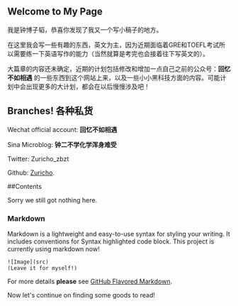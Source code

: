 ## Welcome to My Page



我是钟博子韬，恭喜你发现了我又一个写小稿子的地方。

在这里我会写一些有趣的东西，英文为主，因为近期面临着GRE和TOEFL考试所以需要练一下英语写作的能力（当然就算是考完也会接着往下写英文的）。

大篇章的内容还未确定，近期的计划包括修改和增加一点自己之前的公众号：**回忆不如相遇** 的一些东西到这个网站上来，以及一些小小黑科技方面的内容。可能计划中会出现更多的大计划，都会在以后慢慢涉及吧！



## Branches! 各种私货



Wechat official account: **回忆不如相遇**

Sina Microblog: **钟二不学化学浑身难受**

Twitter: Zuricho_zbzt

Github: [Zuricho](https://github.com/Zuricho).



##Contents

Sorry we still got nothing here.



### Markdown

Markdown is a lightweight and easy-to-use syntax for styling your writing. It includes conventions for Syntax highlighted code block. This project is currently using markdown now!

```
![Image](src)
(Leave it for myself!)
```

For more details **please** see [GitHub Flavored Markdown](https://guides.github.com/features/mastering-markdown/).

Now let's continue on finding some goods to read!
